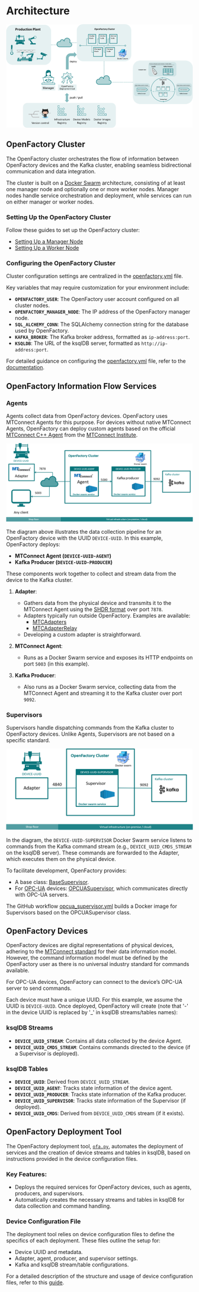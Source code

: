 # Architecture  

![Data Flow OpenFactory](../img/OFAArchitecture.png)  

## OpenFactory Cluster  
The OpenFactory cluster orchestrates the flow of information between OpenFactory devices and the Kafka cluster, enabling seamless bidirectional communication and data integration.  

The cluster is built on a [Docker Swarm](https://docs.docker.com/engine/swarm/) architecture, consisting of at least one manager node and optionally one or more worker nodes. Manager nodes handle service orchestration and deployment, while services can run on either manager or worker nodes.  

### Setting Up the OpenFactory Cluster  
Follow these guides to set up the OpenFactory cluster:  
- [Setting Up a Manager Node](../ofa_cluster/ofa_manager_node_setup.md)  
- [Setting Up a Worker Node](../ofa_cluster/ofa_worker_node_setup.md)  

### Configuring the OpenFactory Cluster  
Cluster configuration settings are centralized in the [openfactory.yml](../../openfactory/config/openfactory.yml) file.  

Key variables that may require customization for your environment include:  

- **`OPENFACTORY_USER`**: The OpenFactory user account configured on all cluster nodes.  
- **`OPENFACTORY_MANAGER_NODE`**: The IP address of the OpenFactory manager node.  
- **`SQL_ALCHEMY_CONN`**: The SQLAlchemy connection string for the database used by OpenFactory.  
- **`KAFKA_BROKER`**: The Kafka broker address, formatted as `ip-address:port`.  
- **`KSQLDB`**: The URL of the ksqlDB server, formatted as `http://ip-address:port`.  

For detailed guidance on configuring the [openfactory.yml](../../openfactory/config/openfactory.yml) file, refer to the [documentation](../ofa_cluster/ofa_config_file.md).  

## OpenFactory Information Flow Services  

### Agents  
Agents collect data from OpenFactory devices. OpenFactory uses MTConnect Agents for this purpose. For devices without native MTConnect Agents, OpenFactory can deploy custom agents based on the official [MTConnect C++ Agent](https://github.com/mtconnect/cppagent) from the [MTConnect Institute](https://github.com/mtconnect).  

![Data Flow OpenFactory](../img/OFADataCollection.png)  

The diagram above illustrates the data collection pipeline for an OpenFactory device with the UUID `DEVICE-UUID`. In this example, OpenFactory deploys:  
- **MTConnect Agent (`DEVICE-UUID-AGENT`)**  
- **Kafka Producer (`DEVICE-UUID-PRODUCER`)**  

These components work together to collect and stream data from the device to the Kafka cluster.  

1. **Adapter**:  
   - Gathers data from the physical device and transmits it to the MTConnect Agent using the [SHDR format](https://www.mtcup.org/Protocol) over port `7878`.  
   - Adapters typically run outside OpenFactory. Examples are available:  
     - [MTCAdapters](https://github.com/Demo-Smart-Factory-Concordia-University/MTCAdapters)  
     - [MTCAdapterRelay](https://github.com/Demo-Smart-Factory-Concordia-University/MTCAdapterRelay)  
   - Developing a custom adapter is straightforward.  

2. **MTConnect Agent**:  
   - Runs as a Docker Swarm service and exposes its HTTP endpoints on port `5003` (in this example).  

3. **Kafka Producer**:  
   - Also runs as a Docker Swarm service, collecting data from the MTConnect Agent and streaming it to the Kafka cluster over port `9092`.  

### Supervisors  
Supervisors handle dispatching commands from the Kafka cluster to OpenFactory devices. Unlike Agents, Supervisors are not based on a specific standard.  

![Data Flow OpenFactory](../img/OFACmds.png)  

In the diagram, the `DEVICE-UUID-SUPERVISOR` Docker Swarm service listens to commands from the Kafka command stream (e.g., `DEVICE_UUID_CMDS_STREAM` on the ksqlDB server). These commands are forwarded to the Adapter, which executes them on the physical device.  

To facilitate development, OpenFactory provides:  
- A base class: [BaseSupervisor](../../openfactory/cmds/supervisor/basesupervisor.py).  
- For [OPC-UA](https://opcfoundation.org) devices: [OPCUASupervisor](../../openfactory/cmds/supervisor/opcuasupervisor.py), which communicates directly with OPC-UA servers.  

The GitHub workflow [opcua_supervisor.yml](../../.github/workflows/opcua_supervisor.yml) builds a Docker image for Supervisors based on the OPCUASupervisor class.  

## OpenFactory Devices  

OpenFactory devices are digital representations of physical devices, adhering to the [MTConnect standard](https://www.mtconnect.org/) for their data information model. However, the command information model must be defined by the OpenFactory user as there is no universal industry standard for commands available.  

For OPC-UA devices, OpenFactory can connect to the device’s OPC-UA server to send commands.  

Each device must have a unique UUID. For this example, we assume the UUID is `DEVICE-UUID`. Once deployed, OpenFactory will create (note that '-' in the device UUID is replaced by '_' in ksqlDB streams/tables names):  

### ksqlDB Streams  
- **`DEVICE_UUID_STREAM`**: Contains all data collected by the device Agent.  
- **`DEVICE_UUID_CMDS_STREAM`**: Contains commands directed to the device (if a Supervisor is deployed).  

### ksqlDB Tables  
- **`DEVICE_UUID`**: Derived from `DEVICE_UUID_STREAM`.  
- **`DEVICE_UUID_AGENT`**: Tracks state information of the device agent.  
- **`DEVICE_UUID_PRODUCER`**: Tracks state information of the Kafka producer.  
- **`DEVICE_UUID_SUPERVISOR`**: Tracks state information of the Supervisor (if deployed).  
- **`DEVICE_UUID_CMDS`**: Derived from `DEVICE_UUID_CMDS` stream (if it exists).

## OpenFactory Deployment Tool  
The OpenFactory deployment tool, [`ofa.py`](../../ofa.py), automates the deployment of services and the creation of device streams and tables in ksqlDB, based on instructions provided in the device configuration files.  

### Key Features:  
- Deploys the required services for OpenFactory devices, such as agents, producers, and supervisors.  
- Automatically creates the necessary streams and tables in ksqlDB for data collection and command handling.  

### Device Configuration File  
The deployment tool relies on device configuration files to define the specifics of each deployment. These files outline the setup for:  
- Device UUID and metadata.  
- Adapter, agent, producer, and supervisor settings.  
- Kafka and ksqlDB stream/table configurations.  

For a detailed description of the structure and usage of device configuration files, refer to this [guide](../../MTConnect/devices/README.md).
